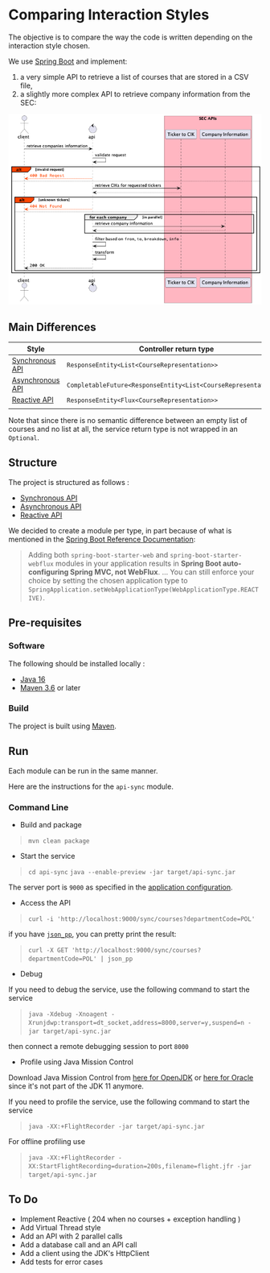# Comparing Interaction Styles

The objective is to compare the way the code is written depending on the interaction style chosen.

We use [Spring Boot](https://spring.io/projects/spring-boot) and implement:

1. a very simple API to retrieve a list of courses that are stored in a CSV file,
2. a slightly more complex API to retrieve company information from the SEC:  

![](./Flow.png)


## Main Differences

| Style                           | Controller return type                                          | Service return type               | Exception handling                                 | Testing                                                                                                                 |
|---------------------------------|-----------------------------------------------------------------|-----------------------------------|----------------------------------------------------|-------------------------------------------------------------------------------------------------------------------------|
| [Synchronous API](./api-sync)   | `ResponseEntity<List<CourseRepresentation>>`                    | `List<Course>`                    | try / catch & `ResponseEntityExceptionHandler`     | [`MockMvc`](https://docs.spring.io/spring-framework/docs/current/reference/html/testing.html#spring-mvc-test-framework) |
| [Asynchronous API](./api-async) | `CompletableFuture<ResponseEntity<List<CourseRepresentation>>>` | `CompletableFuture<List<Course>>` | `exceptionally` & `ResponseEntityExceptionHandler` | [`MockMvc`](https://docs.spring.io/spring-framework/docs/current/reference/html/testing.html#spring-mvc-test-framework) |
| [Reactive API](./api-reactive)  | `ResponseEntity<Flux<CourseRepresentation>>`                    | `Flux<Course>`                    |                                                    | [`WebTestClient`](https://docs.spring.io/spring-framework/docs/current/reference/html/testing.html#webtestclient)       |
|                                 |                                                                 |                                   |                                                    |                                                                                                                         |

Note that since there is no semantic difference between an empty list of courses and no list at all, the service return type is not wrapped in an `Optional`.  

## Structure

The project is structured as follows :

* [Synchronous API](./api-sync)
* [Asynchronous API](./api-async)
* [Reactive API](./api-reactive)

We decided to create a module per type, in part because of what is mentioned in the [Spring Boot Reference Documentation](https://docs.spring.io/spring-boot/docs/2.7.3/reference/htmlsingle/#web.reactive):

> Adding both `spring-boot-starter-web` and `spring-boot-starter-webflux` modules in your application results in **Spring Boot auto-configuring Spring MVC, not WebFlux**. ... You can still enforce your choice by setting the chosen application type to `SpringApplication.setWebApplicationType(WebApplicationType.REACTIVE)`.

## Pre-requisites

### Software

The following should be installed locally :

* [Java 16](https://openjdk.org/projects/jdk/16/)
* [Maven 3.6](http://maven.apache.org/) or later

### Build

The project is built using [Maven](https://maven.apache.org).

## Run

Each module can be run in the same manner.

Here are the instructions for the `api-sync` module.

### Command Line

* Build and package

> `mvn clean package`

* Start the service

> `cd api-sync`
> `java --enable-preview -jar target/api-sync.jar`

The server port is `9000` as specified in the [application configuration](./api-sync/src/main/resources/application.yaml).

* Access the API

> `curl -i 'http://localhost:9000/sync/courses?departmentCode=POL'`

if you have [`json_pp`](https://www.unix.com/man-page/osx/1/json_pp/), you can pretty print the result:

> `curl -X GET 'http://localhost:9000/sync/courses?departmentCode=POL' | json_pp`

* Debug

If you need to debug the service, use the following command to start the service

> `java -Xdebug -Xnoagent -Xrunjdwp:transport=dt_socket,address=8000,server=y,suspend=n -jar target/api-sync.jar`

then connect a remote debugging session to port `8000`

* Profile using Java Mission Control

Download Java Mission Control from [here for OpenJDK](https://jdk.java.net/jmc/) or [here for Oracle](https://www.oracle.com/technetwork/java/javaseproducts/downloads/jmc7-downloads-5868868.html) since it's not part of the JDK 11 anymore.

If you need to profile the service, use the following command to start the service

> `java -XX:+FlightRecorder -jar target/api-sync.jar`

For offline profiling use

> `java -XX:+FlightRecorder -XX:StartFlightRecording=duration=200s,filename=flight.jfr -jar target/api-sync.jar`

## To Do

* Implement Reactive ( 204 when no courses + exception handling )
* Add Virtual Thread style
* Add an API with 2 parallel calls
* Add a database call and an API call
* Add a client using the JDK's HttpClient
* Add tests for error cases